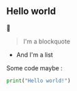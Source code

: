 ## Hello world

👋

> I'm a blockquote

- And I'm a list

Some code maybe :

```python
print("Hello world!")
```
